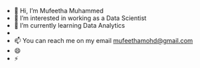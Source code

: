 - 👋 Hi, I’m Mufeetha Muhammed
- 👀 I’m interested in working as a Data Scientist
- 🌱 I’m currently learning Data Analytics
- 
- 📫 You can reach me on my email mufeethamohd@gmail.com
- 😄 
- ⚡

<!---
mufee-jpg/mufee-jpg is a ✨ special ✨ repository because its `README.md` (this file) appears on your GitHub profile.
You can click the Preview link to take a look at your changes.
--->
